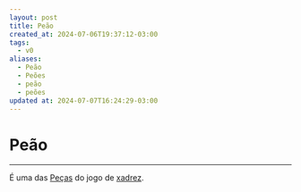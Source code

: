 ```yaml
---
layout: post
title: Peão
created_at: 2024-07-06T19:37:12-03:00
tags:
  - v0
aliases:
  - Peão
  - Peões
  - peão
  - peões
updated at: 2024-07-07T16:24:29-03:00
---
```

# Peão
----

É uma das [Peças](api/2024/07/2024-07-06-Pecas_de_xadrez.md) do jogo de [xadrez](api/2024/07/2024-07-06-Xadrez.md).
